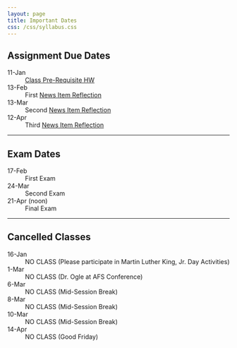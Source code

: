 ```yaml
---
layout: page
title: Important Dates
css: /css/syllabus.css
---
```


## Assignment Due Dates
<dl class="dl-horizontal">
<dt>11-Jan</dt><dd><a href="../modules/ClassIntro/HW.html">Class Pre-Requisite HW</a></dd>
<dt>13-Feb</dt><dd>First <a href="Syllabus-Current.html#reflections---papers">News Item Reflection</a></dd>
<dt>13-Mar</dt><dd>Second <a href="Syllabus-Current.html#reflections---papers">News Item Reflection</a></dd>
<dt>12-Apr</dt><dd>Third <a href="Syllabus-Current.html#reflections---papers">News Item Reflection</a></dd>
</dl>

<!---
<dt>23-Mar</dt><dd>Management Tools HW</dd>
<dt>21-Mar</dt><dd>Management Process HW</dd>
<dt>16-Mar</dt><dd>Condition HW</dd>
<dt>7-Mar</dt><dd>Stock-Recruitment HW</dd>
<dt>22-Feb</dt><dd>Size Structure HW</dd>
<dt>12-Feb</dt><dd>Growth HW #1 & #2</dd>
<dt>5-Feb</dt><dd>Mortality HW #1 & #2 (question 4 is XC)</dd>
<dt>1-Feb</dt><dd>Age-Length Key HW #1 and #2</dd>
<dt>29-Jan</dt><dd>Depletion HW</dd>
<dt>27-Jan</dt><dd>Mark-Recap HW <a href="http://derekogle.com/IFAR/exercises/MarkRecap_URBrownTrout.html">#1</a> and <a href="http://derekogle.com/IFAR/exercises/MarkRecap_UNSPRainbowTrout.html">#2</a></dd>
<dt>25-Jan</dt><dd><a href="http://derekogle.com/NCNRS349/modules/Abundance/MarkRecap/CE2.html">Mark-Recap Class Exercise</a></dd>

--->

---- 

## Exam Dates
<dl class="dl-horizontal">
<dt>17-Feb</dt><dd>First Exam</dd>
<dt>24-Mar</dt><dd>Second Exam</dd>
<dt>21-Apr (noon)</dt><dd>Final Exam</dd>
</dl>


<!---
<dt>13-Apr</dt><dd>Spring Hearings (11-Apr) Reflection</a></dd>
<dt>29-Feb</dt><dd><a href="Syllabus-Current.html#reflections---papers">First Paper Reflection</a></dd>
<dt>24-Feb</dt><dd>AFS (<a href="http://www.wi-afs.org/AnnualMeetings.aspx">info</a>) XC Reflections</a></dd>
--->

---- 

## Cancelled Classes
<dl class="dl-horizontal">
<dt>16-Jan</dt><dd>NO CLASS (Please participate in Martin Luther King, Jr. Day Activities)</dd>
<dt>1-Mar</dt><dd>NO CLASS (Dr. Ogle at AFS Conference)</dd>
<dt>6-Mar</dt><dd>NO CLASS (Mid-Session Break)</dd>
<dt>8-Mar</dt><dd>NO CLASS (Mid-Session Break)</dd>
<dt>10-Mar</dt><dd>NO CLASS (Mid-Session Break)</dd>
<dt>14-Apr</dt><dd>NO CLASS (Good Friday)</dd>
</dl>

<!---
--->
